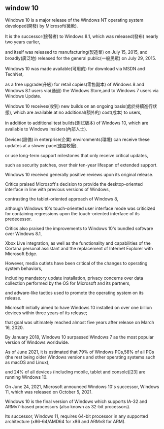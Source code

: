 ## window 10

Windows 10 is a major release of the Windows NT operating system developed(開發) by Microsoft(微軟).

It is the successor(接替者) to Windows 8.1, which was released(發布) nearly two years earlier,

and itself was released to manufacturing(製造業) on July 15, 2015, and broadly(廣泛地) released for the general public(一般民眾) on July 29, 2015.

Windows 10 was made available(可用的) for download via MSDN and TechNet,

as a free upgrade(升級) for retail copies(零售副本) of Windows 8 and Windows 8.1 users via(通過) the Windows Store,and to Windows 7 users via Windows Update.

Windows 10 receives(收到) new builds on an ongoing basis(處於持續進行狀態), which are available at no additional(額外的) cost(成本) to users,

in addition to additional test builds(測試版本) of Windows 10, which are available to Windows Insiders(內部人士).

Devices(設備) in enterprise(企業) environments(環境) can receive these updates at a slower pace(速度較慢), 

or use long-term support milestones that only receive critical updates,

such as security patches, over their ten-year lifespan of extended support.

Windows 10 received generally positive reviews upon its original release.

Critics praised Microsoft's decision to provide the desktop-oriented interface in line with previous versions of Windows,

contrasting the tablet-oriented approach of Windows 8,

although Windows 10's touch-oriented user interface mode was criticized for containing regressions upon the touch-oriented interface of its predecessor.

Critics also praised the improvements to Windows 10's bundled software over Windows 8.1,

Xbox Live integration, as well as the functionality and capabilities of the Cortana personal assistant and the replacement of Internet Explorer with Microsoft Edge.

However, media outlets have been critical of the changes to operating system behaviors,

including mandatory update installation, privacy concerns over data collection performed by the OS for Microsoft and its partners,

and adware-like tactics used to promote the operating system on its release.

Microsoft initially aimed to have Windows 10 installed on over one billion devices within three years of its release;

 that goal was ultimately reached almost five years after release on March 16, 2020.

 By January 2018, Windows 10 surpassed Windows 7 as the most popular version of Windows worldwide.

 As of June 2021, it is estimated that 79% of Windows PCs,58% of all PCs (the rest being older Windows versions and other operating systems such as macOS and Linux),

and 24% of all devices (including mobile, tablet and console)[23] are running Windows 10.

On June 24, 2021, Microsoft announced Windows 10's successor, Windows 11, which was released on October 5, 2021.

Windows 10 is the final version of Windows which supports IA-32 and ARMv7-based processors (also known as 32-bit processors).

Its successor, Windows 11, requires 64-bit processor in any supported architecture (x86-64/AMD64 for x86 and ARMv8 for ARM).


